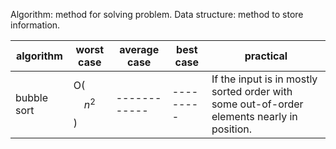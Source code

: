 Algorithm: method for solving problem.
Data structure: method to store information.

<script type="text/javascript" src="http://cdn.mathjax.org/mathjax/latest/MathJax.js?config=default"></script>


algorithm | worst case | average case | best case| practical
--------- | ---------- | ------------ | ---------| ---------
bubble sort | О($$ n^{2} $$) | ------------ | ---------| If the input is in mostly sorted order with some out-of-order elements nearly in position. 
